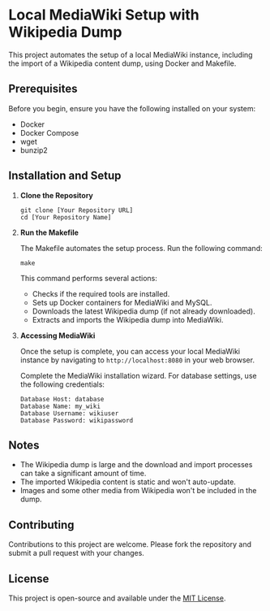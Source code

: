 # Local MediaWiki Setup with Wikipedia Dump

This project automates the setup of a local MediaWiki instance, including the import of a Wikipedia content dump, using Docker and Makefile.

## Prerequisites

Before you begin, ensure you have the following installed on your system:

- Docker
- Docker Compose
- wget
- bunzip2

## Installation and Setup

1. **Clone the Repository**

    ```
    git clone [Your Repository URL]
    cd [Your Repository Name]
    ```

2. **Run the Makefile**

    The Makefile automates the setup process. Run the following command:

    ```
    make
    ```

    This command performs several actions:

    - Checks if the required tools are installed.
    - Sets up Docker containers for MediaWiki and MySQL.
    - Downloads the latest Wikipedia dump (if not already downloaded).
    - Extracts and imports the Wikipedia dump into MediaWiki.

3. **Accessing MediaWiki**

    Once the setup is complete, you can access your local MediaWiki instance by navigating to `http://localhost:8080` in your web browser.

    Complete the MediaWiki installation wizard. For database settings, use the following credentials:

    ```
    Database Host: database
    Database Name: my_wiki
    Database Username: wikiuser
    Database Password: wikipassword
    ```

## Notes

- The Wikipedia dump is large and the download and import processes can take a significant amount of time.
- The imported Wikipedia content is static and won't auto-update.
- Images and some other media from Wikipedia won't be included in the dump.

## Contributing

Contributions to this project are welcome. Please fork the repository and submit a pull request with your changes.

## License

This project is open-source and available under the [MIT License](LICENSE).
